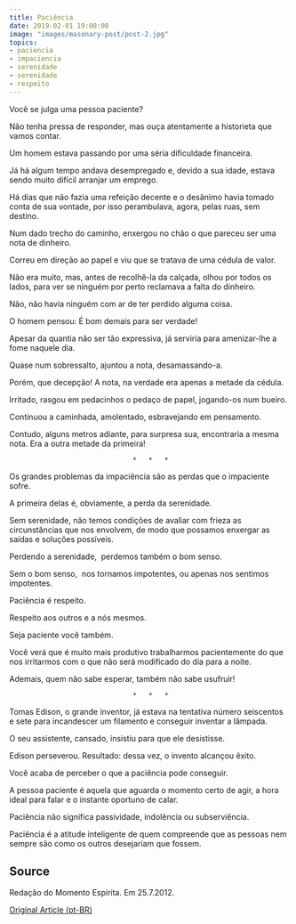 ```yaml
---
title: Paciência
date: 2019-02-01 19:00:00
image: "images/masonary-post/post-2.jpg"
topics: 
- paciencia
- impaciencia
- serenidade
- serenidade
- respeito
---
```



Você se julga uma pessoa paciente?

Não tenha pressa de responder, mas ouça atentamente a historieta que vamos
contar.

Um homem estava passando por uma séria dificuldade financeira.

Já há algum tempo andava desempregado e, devido a sua idade, estava sendo muito
difícil arranjar um emprego.

Há dias que não fazia uma refeição decente e o desânimo havia tomado conta de
sua vontade, por isso perambulava, agora, pelas ruas, sem destino.

Num dado trecho do caminho, enxergou no chão o que pareceu ser uma nota de
dinheiro.

Correu em direção ao papel e viu que se tratava de uma cédula de valor.

Não era muito, mas, antes de recolhê-la da calçada, olhou por todos os lados,
para ver se ninguém por perto reclamava a falta do dinheiro.

Não, não havia ninguém com ar de ter perdido alguma coisa.

O homem pensou: É bom demais para ser verdade!

Apesar da quantia não ser tão expressiva, já serviria para amenizar-lhe a fome
naquele dia.

Quase num sobressalto, ajuntou a nota, desamassando-a.

Porém, que decepção! A nota, na verdade era apenas a metade da cédula.

Irritado, rasgou em pedacinhos o pedaço de papel, jogando-os num bueiro.

Continuou a caminhada, amolentado, esbravejando em pensamento.

Contudo, alguns metros adiante, para surpresa sua, encontraria a mesma nota.
Era a outra metade da primeira!

                                   *   *   *

Os grandes problemas da impaciência são as perdas que o impaciente sofre.

A primeira delas é, obviamente, a perda da serenidade.

Sem serenidade, não temos condições de avaliar com frieza as circunstâncias que
nos envolvem, de modo que possamos enxergar as saídas e soluções possíveis.

Perdendo a serenidade,  perdemos também o bom senso.

Sem o bom senso,  nos tornamos impotentes, ou apenas nos sentimos impotentes.

Paciência é respeito.

Respeito aos outros e a nós mesmos.

Seja paciente você também.

Você verá que é muito mais produtivo trabalharmos pacientemente do que nos
irritarmos com o que não será modificado do dia para a noite.

Ademais, quem não sabe esperar, também não sabe usufruir!

                                   *   *   *

Tomas Edison, o grande inventor, já estava na tentativa número seiscentos e
sete para incandescer um filamento e conseguir inventar a lâmpada.

O seu assistente, cansado, insistiu para que ele desistisse.

Edison perseverou. Resultado: dessa vez, o invento alcançou êxito.

Você acaba de perceber o que a paciência pode conseguir.

A pessoa paciente é aquela que aguarda o momento certo de agir, a hora ideal
para falar e o instante oportuno de calar.

Paciência não significa passividade, indolência ou subserviência.

Paciência é a atitude inteligente de quem compreende que as pessoas nem sempre
são como os outros desejariam que fossem.
 

## Source
Redação do Momento Espírita.
Em 25.7.2012.



[Original Article (pt-BR)](http://www.momento.com.br/pt/ler_texto.php?id=3511)

